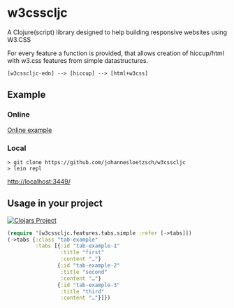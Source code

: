 # w3csscljc

A Clojure(script) library designed to help building responsive websites using W3.CSS

For every feature a function is provided, that allows creation of hiccup/html with w3.css features from simple datastructures.

    [w3csscljc-edn] --> [hiccup] --> [html+w3css]

## Example

### Online

[Online example](https://rawgit.com/johannesloetzsch/w3csscljc/compiled/resources/public/index.html)

### Local

```shell
> git clone https://github.com/johannesloetzsch/w3csscljc
> lein repl
```
[http://localhost:3449/](http://localhost:3449/)

## Usage in your project

[![Clojars Project](http://clojars.org/w3csscljc/latest-version.svg)](http://clojars.org/w3csscljc)

```clojure
(require '[w3csscljc.features.tabs.simple :refer [->tabs]])
(->tabs {:class "tab-example"
         :tabs [{:id "tab-example-1"
                 :title "first"
                 :content "…"}
                {:id "tab-example-2"
                 :title "second"
                 :content "…"}
                {:id "tab-example-3"
                 :title "third"
                 :content "…"}]})
```
